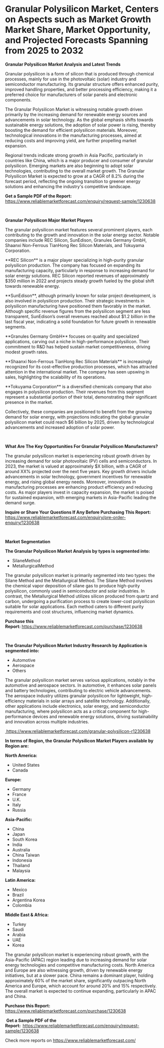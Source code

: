 <p><h1>Granular Polysilicon Market, Centers on Aspects such as Market Growth Market Share, Market Opportunity, and Projected Forecasts Spanning from 2025 to 2032</h1></p><p><strong>Granular Polysilicon Market Analysis and Latest Trends</strong></p>
<p><p>Granular polysilicon is a form of silicon that is produced through chemical processes, mainly for use in the photovoltaic (solar) industry and semiconductor manufacturing. Its granular structure offers enhanced purity, improved handling properties, and better processing efficiency, making it a preferred choice for manufacturers of solar panels and electronic components.</p><p>The Granular Polysilicon Market is witnessing notable growth driven primarily by the increasing demand for renewable energy sources and advancements in solar technology. As the global emphasis shifts towards sustainable energy solutions, the adoption of solar power is rising, thereby boosting the demand for efficient polysilicon materials. Moreover, technological innovations in the manufacturing processes, aimed at reducing costs and improving yield, are further propelling market expansion.</p><p>Regional trends indicate strong growth in Asia Pacific, particularly in countries like China, which is a major producer and consumer of granular polysilicon. Emerging markets are also beginning to adopt solar technologies, contributing to the overall market growth. The Granular Polysilicon Market is expected to grow at a CAGR of 8.2% during the forecast period, reflecting the ongoing transition to greener energy solutions and enhancing the industry's competitive landscape.</p></p>
<p><strong>Get a Sample PDF of the Report:&nbsp;</strong> <a href="https://www.reliablemarketforecast.com/enquiry/request-sample/1230638?utm_campaign=2932&utm_medium=2&utm_source=Github&utm_content=ia&utm_term=31032025&utm_id=granular-polysilicon">https://www.reliablemarketforecast.com/enquiry/request-sample/1230638</a></p>
<p>&nbsp;</p>
<p><strong>Granular Polysilicon Major Market Players</strong></p>
<p><p>The granular polysilicon market features several prominent players, each contributing to the growth and innovation in the solar energy sector. Notable companies include REC Silicon, SunEdison, Granules Germany GmbH, Shaanxi Non-Ferrous TianHong Rec Silicon Materials, and Tokuyama Corporation.</p><p>**REC Silicon** is a major player specializing in high-purity granular polysilicon production. The company has focused on expanding its manufacturing capacity, particularly in response to increasing demand for solar energy solutions. REC Silicon reported revenues of approximately $350 million in 2022 and projects steady growth fueled by the global shift towards renewable energy.</p><p>**SunEdison**, although primarily known for solar project development, is also involved in polysilicon production. Their strategic investments in polysilicon manufacturing have positioned them favorably in the market. Although specific revenue figures from the polysilicon segment are less transparent, SunEdison’s overall revenues reached about $1.2 billion in the last fiscal year, indicating a solid foundation for future growth in renewable segments.</p><p>**Granules Germany GmbH** focuses on quality and specialized applications, carving out a niche in high-performance polysilicon. Their commitment to R&D has helped sustain market competitiveness, driving modest growth rates.</p><p>**Shaanxi Non-Ferrous TianHong Rec Silicon Materials** is increasingly recognized for its cost-effective production processes, which has attracted attention in the international market. The company has seen upswing in sales, highlighting the scalability of its operations.</p><p>**Tokuyama Corporation** is a diversified chemicals company that also engages in polysilicon production. Their revenues from this segment represent a substantial portion of their total, demonstrating their significant presence in the market.</p><p>Collectively, these companies are positioned to benefit from the growing demand for solar energy, with projections indicating the global granular polysilicon market could reach $6 billion by 2025, driven by technological advancements and increased adoption of solar power.</p></p>
<p>&nbsp;</p>
<p><strong>What Are The Key Opportunities For Granular Polysilicon Manufacturers?</strong></p>
<p><p>The granular polysilicon market is experiencing robust growth driven by increasing demand for solar photovoltaic (PV) cells and semiconductors. In 2023, the market is valued at approximately $X billion, with a CAGR of around XX% projected over the next five years. Key growth drivers include advancements in solar technology, government incentives for renewable energy, and rising global energy needs. Moreover, innovations in manufacturing processes are enhancing product efficiency and reducing costs. As major players invest in capacity expansion, the market is poised for sustained expansion, with emerging markets in Asia-Pacific leading the demand surge.</p></p>
<p><strong>Inquire or Share Your Questions If Any Before Purchasing This Report:</strong> <a href="https://www.reliablemarketforecast.com/enquiry/pre-order-enquiry/1230638?utm_campaign=2932&utm_medium=2&utm_source=Github&utm_content=ia&utm_term=31032025&utm_id=granular-polysilicon">https://www.reliablemarketforecast.com/enquiry/pre-order-enquiry/1230638</a></p>
<p>&nbsp;</p>
<p><strong>Market Segmentation</strong></p>
<p><strong>The Granular Polysilicon Market Analysis by types is segmented into:</strong></p>
<p><ul><li>SilaneMethod</li><li>MetallurgicalMethod</li></ul></p>
<p><p>The granular polysilicon market is primarily segmented into two types: the Silane Method and the Metallurgical Method. The Silane Method involves the chemical vapor deposition of silane gas to produce high-purity polysilicon, commonly used in semiconductor and solar industries. In contrast, the Metallurgical Method utilizes silicon produced from quartz and carbon, undergoing a purification process to create lower-cost polysilicon suitable for solar applications. Each method caters to different purity requirements and cost structures, influencing market dynamics.</p></p>
<p><strong>Purchase this Report:&nbsp;</strong><a href="https://www.reliablemarketforecast.com/purchase/1230638?utm_campaign=2932&utm_medium=2&utm_source=Github&utm_content=ia&utm_term=31032025&utm_id=granular-polysilicon">https://www.reliablemarketforecast.com/purchase/1230638</a></p>
<p>&nbsp;</p>
<p><strong>The Granular Polysilicon Market Industry Research by Application is segmented into:</strong></p>
<p><ul><li>Automotive</li><li>Aerospace</li><li>Others</li></ul></p>
<p><p>The granular polysilicon market serves various applications, notably in the automotive and aerospace sectors. In automotive, it enhances solar panels and battery technologies, contributing to electric vehicle advancements. The aerospace industry utilizes granular polysilicon for lightweight, high-efficiency materials in solar arrays and satellite technology. Additionally, other applications include electronics, solar energy, and semiconductor manufacturing, where polysilicon acts as a critical component for high-performance devices and renewable energy solutions, driving sustainability and innovation across multiple industries.</p></p>
<p><a href="https://www.reliablemarketforecast.com/granular-polysilicon-r1230638?utm_campaign=2932&utm_medium=2&utm_source=Github&utm_content=ia&utm_term=31032025&utm_id=granular-polysilicon">&nbsp;https://www.reliablemarketforecast.com/granular-polysilicon-r1230638</a></p>
<p><strong>In terms of Region, the Granular Polysilicon Market Players available by Region are:</strong></p>
<p>
    <p> <strong> North America: </strong>
        <ul>
            <li>United States</li>
            <li>Canada</li>
        </ul>
        </p> 
    <p> <strong> Europe: </strong>
        <ul>
            <li>Germany</li>
            <li>France</li>
            <li>U.K.</li>
            <li>Italy</li>
            <li>Russia</li>
        </ul>
        </p> 
    <p> <strong> Asia-Pacific: </strong>
        <ul>
            <li>China</li>
            <li>Japan</li>
            <li>South Korea</li>
            <li>India</li>
            <li>Australia</li>
            <li>China Taiwan</li>
            <li>Indonesia</li>
            <li>Thailand</li>
            <li>Malaysia</li>
        </ul>
        </p> 
    <p> <strong> Latin America: </strong>
        <ul>
            <li>Mexico</li>
            <li>Brazil</li>
            <li>Argentina Korea</li>
            <li>Colombia</li>
        </ul>
        </p> 
    <p> <strong> Middle East & Africa: </strong>
        <ul>
            <li>Turkey</li>
            <li>Saudi</li>
            <li>Arabia</li>
            <li>UAE</li>
            <li>Korea</li>
        </ul>
    </p>
    </p>
<p><p>The granular polysilicon market is experiencing robust growth, with the Asia-Pacific (APAC) region leading due to increasing demand for solar energy technologies and competitive manufacturing costs. North America and Europe are also witnessing growth, driven by renewable energy initiatives, but at a slower pace. China remains a dominant player, holding approximately 60% of the market share, significantly outpacing North America and Europe, which account for around 20% and 15% respectively. The overall market is expected to continue expanding, particularly in APAC and China.</p></p>
<p><strong>Purchase this Report: </strong><a href="https://www.reliablemarketforecast.com/purchase/1230638?utm_campaign=2932&utm_medium=2&utm_source=Github&utm_content=ia&utm_term=31032025&utm_id=granular-polysilicon">https://www.reliablemarketforecast.com/purchase/1230638</a></p>
<p>&nbsp;<strong>Get a Sample PDF of the Report:&nbsp;&nbsp;</strong><a href="https://www.reliablemarketforecast.com/enquiry/request-sample/1230638?utm_campaign=2932&utm_medium=2&utm_source=Github&utm_content=ia&utm_term=31032025&utm_id=granular-polysilicon">https://www.reliablemarketforecast.com/enquiry/request-sample/1230638</a></p>
<p><strong></strong></p>
<p>Check more reports on <a href="https://www.reliablemarketforecast.com/?utm_campaign=2932&utm_medium=2&utm_source=Github&utm_content=ia&utm_term=31032025&utm_id=granular-polysilicon">https://www.reliablemarketforecast.com/</a></p>